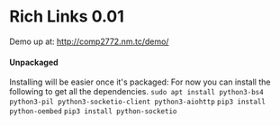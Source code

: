 # Rich Links 0.01
Demo up at: http://comp2772.nm.tc/demo/
#### Unpackaged
Installing will be easier once it's packaged:
For now you can install the following to get all the dependencies.
`sudo apt install python3-bs4 python3-pil python3-socketio-client python3-aiohttp`
`pip3 install python-oembed`
`pip3 install python-socketio`
